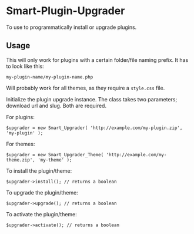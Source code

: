 Smart-Plugin-Upgrader
=====================

To use to programmatically install or upgrade plugins.

## Usage

This will only work for plugins with a certain folder/file naming prefix. It has to look like this:

```
my-plugin-name/my-plugin-name.php
```

Will probably work for all themes, as they require a `style.css` file.

Initialize the plugin upgrade instance. The class takes two parameters; download url and slug. Both are required.

For plugins:
```
$upgrader = new Smart_Upgrader( 'http://example.com/my-plugin.zip', 'my-plugin' ); 
```

For themes:
```
$upgrader = new Smart_Upgrader_Theme( 'http://example.com/my-theme.zip', 'my-theme' ); 
```

To install the plugin/theme:
```
$upgrader->install(); // returns a boolean
````

To upgrade the plugin/theme:
```
$upgrader->upgrade(); // returns a boolean
```

To activate the plugin/theme:
```
$upgrader->activate(); // returns a boolean
```
